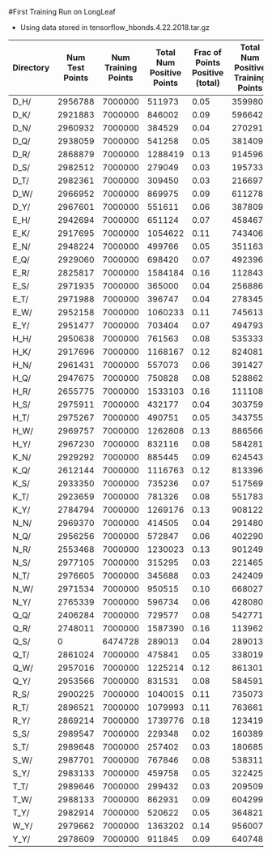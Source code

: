 #First Training Run on LongLeaf

- Using data stored in tensorflow_hbonds.4.22.2018.tar.gz


| Directory | Num Test Points | Num Training Points | Total Num Positive Points | Frac of Points Positive (total) | Total Num Positive Training Points | Frac of Points Positive (training) | Training Class Weight Ratio |
| --------- | --------------- | ------------------- | ------------------------- | ------------------------------- | ---------------------------------- | ---------------------------------- | --------------------------- |
| D_H/ | 2956788 | 7000000 | 511973 | 0.05 | 359980 | 0.05 | 9.72 |
| D_K/ | 2921883 | 7000000 | 846002 | 0.09 | 596642 | 0.09 | 5.87 |
| D_N/ | 2960932 | 7000000 | 384529 | 0.04 | 270291 | 0.04 | 12.95 |
| D_Q/ | 2938059 | 7000000 | 541258 | 0.05 | 381409 | 0.05 | 9.18 |
| D_R/ | 2868879 | 7000000 | 1288419 | 0.13 | 914596 | 0.13 | 3.83 |
| D_S/ | 2982512 | 7000000 | 279049 | 0.03 | 195733 | 0.03 | 17.88 |
| D_T/ | 2982361 | 7000000 | 309450 | 0.03 | 216697 | 0.03 | 16.15 |
| D_W/ | 2966952 | 7000000 | 869975 | 0.09 | 611278 | 0.09 | 5.73 |
| D_Y/ | 2967601 | 7000000 | 551611 | 0.06 | 387809 | 0.06 | 9.03 |
| E_H/ | 2942694 | 7000000 | 651124 | 0.07 | 458467 | 0.07 | 7.63 |
| E_K/ | 2917695 | 7000000 | 1054622 | 0.11 | 743406 | 0.11 | 4.71 |
| E_N/ | 2948224 | 7000000 | 499766 | 0.05 | 351163 | 0.05 | 9.97 |
| E_Q/ | 2929060 | 7000000 | 698420 | 0.07 | 492396 | 0.07 | 7.11 |
| E_R/ | 2825817 | 7000000 | 1584184 | 0.16 | 1128438 | 0.16 | 3.10 |
| E_S/ | 2971935 | 7000000 | 365000 | 0.04 | 256886 | 0.04 | 13.62 |
| E_T/ | 2971988 | 7000000 | 396747 | 0.04 | 278345 | 0.04 | 12.57 |
| E_W/ | 2952158 | 7000000 | 1060233 | 0.11 | 745613 | 0.11 | 4.69 |
| E_Y/ | 2951477 | 7000000 | 703404 | 0.07 | 494793 | 0.07 | 7.07 |
| H_H/ | 2950638 | 7000000 | 761563 | 0.08 | 535333 | 0.08 | 6.54 |
| H_K/ | 2917696 | 7000000 | 1168167 | 0.12 | 824081 | 0.12 | 4.25 |
| H_N/ | 2961431 | 7000000 | 557073 | 0.06 | 391427 | 0.06 | 8.94 |
| H_Q/ | 2947675 | 7000000 | 750828 | 0.08 | 528862 | 0.08 | 6.62 |
| H_R/ | 2655775 | 7000000 | 1533103 | 0.16 | 1111083 | 0.16 | 3.15 |
| H_S/ | 2975911 | 7000000 | 432177 | 0.04 | 303759 | 0.04 | 11.52 |
| H_T/ | 2975267 | 7000000 | 490751 | 0.05 | 343755 | 0.05 | 10.18 |
| H_W/ | 2969757 | 7000000 | 1262808 | 0.13 | 886566 | 0.13 | 3.95 |
| H_Y/ | 2967230 | 7000000 | 832116 | 0.08 | 584281 | 0.08 | 5.99 |
| K_N/ | 2929292 | 7000000 | 885445 | 0.09 | 624543 | 0.09 | 5.60 |
| K_Q/ | 2612144 | 7000000 | 1116763 | 0.12 | 813396 | 0.12 | 4.30 |
| K_S/ | 2933350 | 7000000 | 735236 | 0.07 | 517569 | 0.07 | 6.76 |
| K_T/ | 2923659 | 7000000 | 781326 | 0.08 | 551783 | 0.08 | 6.34 |
| K_Y/ | 2784794 | 7000000 | 1269176 | 0.13 | 908122 | 0.13 | 3.85 |
| N_N/ | 2969370 | 7000000 | 414505 | 0.04 | 291480 | 0.04 | 12.01 |
| N_Q/ | 2956256 | 7000000 | 572847 | 0.06 | 402290 | 0.06 | 8.70 |
| N_R/ | 2553468 | 7000000 | 1230023 | 0.13 | 901249 | 0.13 | 3.88 |
| N_S/ | 2977105 | 7000000 | 315295 | 0.03 | 221465 | 0.03 | 15.80 |
| N_T/ | 2976605 | 7000000 | 345688 | 0.03 | 242409 | 0.03 | 14.44 |
| N_W/ | 2971534 | 7000000 | 950515 | 0.10 | 668027 | 0.10 | 5.24 |
| N_Y/ | 2765339 | 7000000 | 596734 | 0.06 | 428080 | 0.06 | 8.18 |
| Q_Q/ | 2406284 | 7000000 | 729577 | 0.08 | 542771 | 0.08 | 6.45 |
| Q_R/ | 2748011 | 7000000 | 1587390 | 0.16 | 1139621 | 0.16 | 3.07 |
| Q_S/ | 0 | 6474728 | 289013 | 0.04 | 289013 | 0.04 | 11.20 |
| Q_T/ | 2861024 | 7000000 | 475841 | 0.05 | 338019 | 0.05 | 10.35 |
| Q_W/ | 2957016 | 7000000 | 1225214 | 0.12 | 861301 | 0.12 | 4.06 |
| Q_Y/ | 2953566 | 7000000 | 831531 | 0.08 | 584591 | 0.08 | 5.99 |
| R_S/ | 2900225 | 7000000 | 1040015 | 0.11 | 735073 | 0.11 | 4.76 |
| R_T/ | 2896521 | 7000000 | 1079993 | 0.11 | 763661 | 0.11 | 4.58 |
| R_Y/ | 2869214 | 7000000 | 1739776 | 0.18 | 1234199 | 0.18 | 2.84 |
| S_S/ | 2989547 | 7000000 | 229348 | 0.02 | 160389 | 0.02 | 21.82 |
| S_T/ | 2989648 | 7000000 | 257402 | 0.03 | 180685 | 0.03 | 19.37 |
| S_W/ | 2987701 | 7000000 | 767846 | 0.08 | 538311 | 0.08 | 6.50 |
| S_Y/ | 2983133 | 7000000 | 459758 | 0.05 | 322425 | 0.05 | 10.86 |
| T_T/ | 2989646 | 7000000 | 299432 | 0.03 | 209509 | 0.03 | 16.71 |
| T_W/ | 2988133 | 7000000 | 862931 | 0.09 | 604299 | 0.09 | 5.79 |
| T_Y/ | 2982914 | 7000000 | 520622 | 0.05 | 364821 | 0.05 | 9.59 |
| W_Y/ | 2979662 | 7000000 | 1363202 | 0.14 | 956007 | 0.14 | 3.66 |
| Y_Y/ | 2978609 | 7000000 | 911845 | 0.09 | 640748 | 0.09 | 5.46 |